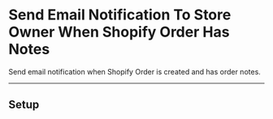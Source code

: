 # Send Email Notification To Store Owner When Shopify Order Has Notes

Send email notification when Shopify Order is created and has order notes.

---

## Setup
